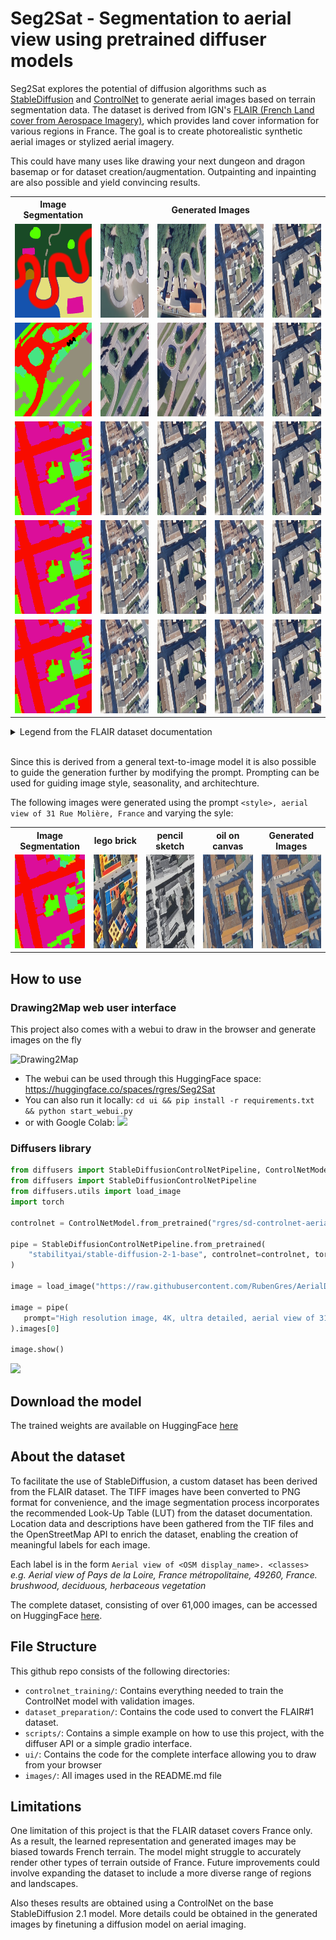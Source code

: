 Seg2Sat - Segmentation to aerial view using pretrained diffuser models
======

Seg2Sat explores the potential of diffusion algorithms such as [StableDiffusion](https://github.com/CompVis/stable-diffusion) and [ControlNet](https://github.com/lllyasviel/ControlNet) to generate aerial images based on terrain segmentation data. The dataset is derived from IGN's [FLAIR (French Land cover from Aerospace Imagery)](https://ignf.github.io/FLAIR/), which provides land cover information for various regions in France. The goal is to create photorealistic synthetic aerial images or stylized aerial imagery.

This could have many uses like drawing your next dungeon and dragon basemap or for dataset creation/augmentation. Outpainting and inpainting are also possible and yield convincing results.

<table>
  <tr>
    <th>Image Segmentation</th>
    <th colspan="4">Generated Images</th>
  </tr>
  <tr>
    <td><img src="images/drawn_1/mask.png" width="150" height="150"></td>
    <td><img src="images/drawn_1/0.png" width="150" height="150"></td>
    <td><img src="images/drawn_1/1.png" width="150" height="150"></td>
    <td><img src="images/076201/1.png" width="150" height="150"></td>
    <td><img src="images/076201/2.png" width="150" height="150"></td>
  </tr>
  <tr>
    <td><img src="images/067998/MSK_067998.png" width="150" height="150"></td>
    <td><img src="images/067998/2.png" width="150" height="150"></td>
    <td><img src="images/067998/4.png" width="150" height="150"></td>
    <td><img src="images/076201/1.png" width="150" height="150"></td>
    <td><img src="images/076201/2.png" width="150" height="150"></td></tr>
  <tr>
    <td><img src="images/076201/MSK_076201.png" width="150" height="150"></td>
    <td><img src="images/076201/1.png" width="150" height="150"></td>
    <td><img src="images/076201/2.png" width="150" height="150"></td>
    <td><img src="images/076201/1.png" width="150" height="150"></td>
    <td><img src="images/076201/2.png" width="150" height="150"></td>
  </tr>
     <tr>
    <td><img src="images/076201/MSK_076201.png" width="150" height="150"></td>
    <td><img src="images/076201/1.png" width="150" height="150"></td>
    <td><img src="images/076201/2.png" width="150" height="150"></td>
    <td><img src="images/076201/1.png" width="150" height="150"></td>
    <td><img src="images/076201/2.png" width="150" height="150"></td>
  </tr>
  <tr>
    <td><img src="images/076201/MSK_076201.png" width="150" height="150"></td>
    <td><img src="images/076201/1.png" width="150" height="150"></td>
    <td><img src="images/076201/2.png" width="150" height="150"></td>
    <td><img src="images/076201/1.png" width="150" height="150"></td>
    <td><img src="images/076201/2.png" width="150" height="150"></td>
  </tr>
</table>

<details>
   <summary>Legend from the FLAIR dataset documentation</summary>
   <table style="width:80%;max-width:700px;">
      <thead>
         <tr>
            <th width="7%"></th>
            <th>Class</th>
            <th style="text-align: center" width="15%">Value</th>
            <th style="text-align: center">Freq.-train (%)</th>
            <th style="text-align: center">Freq.-test (%)</th>
         </tr>
      </thead>
      <tbody>
         <tr>
            <td><img src="https://placehold.co/15x15/db0e9a/db0e9a.png" alt=""></td>
            <td>building</td>
            <td style="text-align: center">1</td>
            <td style="text-align: center">8.14</td>
            <td style="text-align: center">8.6</td>
         </tr>
         <tr>
            <td><img src="https://placehold.co/15x15/938e7b/938e7b.png" alt=""></td>
            <td>pervious surface</td>
            <td style="text-align: center">2</td>
            <td style="text-align: center">8.25</td>
            <td style="text-align: center">7.34</td>
         </tr>
         <tr>
            <td><img src="https://placehold.co/15x15/f80c00/f80c00.png" alt=""></td>
            <td>impervious surface</td>
            <td style="text-align: center">3</td>
            <td style="text-align: center">13.72</td>
            <td style="text-align: center">14.98</td>
         </tr>
         <tr>
            <td><img src="https://placehold.co/15x15/a97101/a97101.png" alt=""></td>
            <td>bare soil</td>
            <td style="text-align: center">4</td>
            <td style="text-align: center">3.47</td>
            <td style="text-align: center">4.36</td>
         </tr>
         <tr>
            <td><img src="https://placehold.co/15x15/1553ae/1553ae.png" alt=""></td>
            <td>water</td>
            <td style="text-align: center">5</td>
            <td style="text-align: center">4.88</td>
            <td style="text-align: center">5.98</td>
         </tr>
         <tr>
            <td bgcolor="#194a26"><img src="https://placehold.co/15x15/194a26/194a26.png" alt=""></td>
            <td>coniferous</td>
            <td style="text-align: center">6</td>
            <td style="text-align: center">2.74</td>
            <td style="text-align: center">2.39</td>
         </tr>
         <tr>
            <td bgcolor="#46e483"><img src="https://placehold.co/15x15/46e483/46e483.png" alt=""></td>
            <td>deciduous</td>
            <td style="text-align: center">7</td>
            <td style="text-align: center">15.38</td>
            <td style="text-align: center">13.91</td>
         </tr>
         <tr>
            <td bgcolor="#f3a60d"><img src="https://placehold.co/15x15/f3a60d/f3a60d.png" alt=""></td>
            <td>brushwood</td>
            <td style="text-align: center">8</td>
            <td style="text-align: center">6.95</td>
            <td style="text-align: center">6.91</td>
         </tr>
         <tr>
            <td bgcolor="#660082"><img src="https://placehold.co/15x15/660082/660082.png" alt=""></td>
            <td>vineyard</td>
            <td style="text-align: center">9</td>
            <td style="text-align: center">3.13</td>
            <td style="text-align: center">3.87</td>
         </tr>
         <tr>
            <td bgcolor="#55ff00"><img src="https://placehold.co/15x15/55ff00/55ff00.png" alt=""></td>
            <td>herbaceous vegetation</td>
            <td style="text-align: center">10</td>
            <td style="text-align: center">17.84</td>
            <td style="text-align: center">22.17</td>
         </tr>
         <tr>
            <td bgcolor="#fff30d"><img src="https://placehold.co/15x15/fff30d/fff30d.png" alt=""></td>
            <td>agricultural land</td>
            <td style="text-align: center">11</td>
            <td style="text-align: center">10.98</td>
            <td style="text-align: center">6.95</td>
         </tr>
         <tr>
            <td bgcolor="#e4df7c"><img src="https://placehold.co/15x15/e4df7c/e4df7c.png" alt=""></td>
            <td>plowed land</td>
            <td style="text-align: center">12</td>
            <td style="text-align: center">3.88</td>
            <td style="text-align: center">2.25</td>
         </tr>
         <tr>
            <td bgcolor="#3de6eb"><img src="https://placehold.co/15x15/3de6eb/3de6eb.png" alt=""></td>
            <td>swimming pool</td>
            <td style="text-align: center">13</td>
            <td style="text-align: center">0.03</td>
            <td style="text-align: center">0.04</td>
         </tr>
         <tr>
            <td bgcolor="#ffffff"><img src="https://placehold.co/15x15/ffffff/ffffff.png" alt=""></td>
            <td>snow</td>
            <td style="text-align: center">14</td>
            <td style="text-align: center">0.15</td>
            <td style="text-align: center">-</td>
         </tr>
         <tr>
            <td bgcolor="#8ab3a0"><img src="https://placehold.co/15x15/8ab3a0/8ab3a0.png" alt=""></td>
            <td>clear cut</td>
            <td style="text-align: center">15</td>
            <td style="text-align: center">0.15</td>
            <td style="text-align: center">0.01</td>
         </tr>
         <tr>
            <td bgcolor="#6b714f"><img src="https://placehold.co/15x15/6b714f/6b714f.png" alt=""></td>
            <td>mixed</td>
            <td style="text-align: center">16</td>
            <td style="text-align: center">0.05</td>
            <td style="text-align: center">-</td>
         </tr>
         <tr>
            <td bgcolor="#c5dc42"><img src="https://placehold.co/15x15/c5dc42/c5dc42.png" alt=""></td>
            <td>ligneous</td>
            <td style="text-align: center">17</td>
            <td style="text-align: center">0.01</td>
            <td style="text-align: center">0.03</td>
         </tr>
         <tr>
            <td bgcolor="#9999ff"><img src="https://placehold.co/15x15/9999ff/9999ff.png" alt=""></td>
            <td>greenhouse</td>
            <td style="text-align: center">18</td>
            <td style="text-align: center">0.12</td>
            <td style="text-align: center">0.2</td>
         </tr>
         <tr>
            <td bgcolor="#000000"><img src="https://placehold.co/15x15/000000/000000.png" alt=""></td>
            <td>other</td>
            <td style="text-align: center">19</td>
            <td style="text-align: center">0.14</td>
            <td style="text-align: center">-</td>
         </tr>
      </tbody>
   </table>
</details>  

<br>

Since this is derived from a general text-to-image model it is also possible to guide the generation further by modifying the prompt. Prompting can be used for guiding image style, seasonality, and architechture.

The following images were generated using the prompt `<style>, aerial view of 31 Rue Molière, France` and varying the syle:

<table>
   <tr>
      <th>Image Segmentation</th>
      <th>lego brick</th>
      <th>pencil sketch</th>
      <th>oil on canvas</th>
      <th>Generated Images</th>
   </tr>
   <tr>
      <td><img src="images/076201/MSK_076201.png" width="150" height="150"></td>
      <td><img src="images/styles/lego2.png" width="150" height="150"></td>
      <td><img src="images/styles/pencil.png" width="150" height="150"></td>
      <td><img src="images/styles/oil.png" width="150" height="150"></td>
      <td><img src="images/styles/oil.png" width="150" height="150"></td>
   </tr>
</table>

## How to use

### Drawing2Map web user interface

This project also comes with a webui to draw in the browser and generate images on the fly

![Drawing2Map](https://raw.githubusercontent.com/RubenGres/Seg2Sat/main/images/webui_example.png)

- The webui can be used through this HuggingFace space: https://huggingface.co/spaces/rgres/Seg2Sat
- You can also run it locally: `cd ui && pip install -r requirements.txt && python start_webui.py`
- or with Google Colab: <a href="https://colab.research.google.com/github/RubenGres/Seg2Sat/blob/main/Drawing2Map_webui.ipynb" target="_parent"><img src="https://colab.research.google.com/assets/colab-badge.svg"/></a>

### Diffusers library

```python
from diffusers import StableDiffusionControlNetPipeline, ControlNetModel
from diffusers import StableDiffusionControlNetPipeline
from diffusers.utils import load_image
import torch

controlnet = ControlNetModel.from_pretrained("rgres/sd-controlnet-aerialdreams", torch_dtype=torch.float16)

pipe = StableDiffusionControlNetPipeline.from_pretrained(
    "stabilityai/stable-diffusion-2-1-base", controlnet=controlnet, torch_dtype=torch.float16
)

image = load_image("https://raw.githubusercontent.com/RubenGres/AerialDreams/main/validation/mask/MSK_076201.png")

image = pipe(
   prompt="High resolution image, 4K, ultra detailed, aerial view of 31 Rue Molière, France.", num_inference_steps=20, image=image
).images[0]

image.show()
```

<a href="https://colab.research.google.com/github/RubenGres/Seg2Sat/blob/main/Seg2Sat_inference_example.ipynb" target="_parent"><img src="https://colab.research.google.com/assets/colab-badge.svg"/></a>

## Download the model

The trained weights are available on HuggingFace [here](https://huggingface.co/rgres/sd-controlnet-aerialdreams)

## About the dataset

To facilitate the use of StableDiffusion, a custom dataset has been derived from the FLAIR dataset. The TIFF images have been converted to PNG format for convenience, and the image segmentation process incorporates the recommended Look-Up Table (LUT) from the dataset documentation. Location data and descriptions have been gathered from the TIF files and the OpenStreetMap API to enrich the dataset, enabling the creation of meaningful labels for each image.  

Each label is in the form `Aerial view of <OSM display_name>. <classes>`  
*e.g. Aerial view of Pays de la Loire, France métropolitaine, 49260, France. brushwood, deciduous, herbaceous vegetation*

The complete dataset, consisting of over 61,000 images, can be accessed on HuggingFace [here](https://huggingface.co/datasets/rgres/AerialDreams).

## File Structure

This github repo consists of the following directories:

- `controlnet_training/`: Contains everything needed to train the ControlNet model with validation images.
- `dataset_preparation/`: Contains the code used to convert the FLAIR#1 dataset.
- `scripts/`: Contains a simple example on how to use this project, with the diffuser API or a simple gradio interface.
- `ui/`: Contains the code for the complete interface allowing you to draw from your browser
- `images/`: All images used in the README.md file

## Limitations

One limitation of this project is that the FLAIR dataset covers France only. As a result, the learned representation and generated images may be biased towards French terrain. The model might struggle to accurately render other types of terrain outside of France. Future improvements could involve expanding the dataset to include a more diverse range of regions and landscapes.  

Also theses results are obtained using a ControlNet on the base StableDiffusion 2.1 model. More details could be obtained in the generated images by finetuning a diffusion model on aerial imaging.
